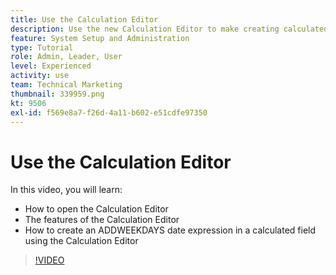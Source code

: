 ```yaml
---
title: Use the Calculation Editor
description: Use the new Calculation Editor to make creating calculated custom fields easier than ever.
feature: System Setup and Administration
type: Tutorial
role: Admin, Leader, User
level: Experienced
activity: use
team: Technical Marketing
thumbnail: 339959.png
kt: 9506
exl-id: f569e8a7-f26d-4a11-b602-e51cdfe97350
---
```

# Use the Calculation Editor

In this video, you will learn:

* How to open the Calculation Editor 
* The features of the Calculation Editor 
* How to create an ADDWEEKDAYS date expression in a calculated field using the Calculation Editor 

>[!VIDEO](https://video.tv.adobe.com/v/339959/?quality=12)
